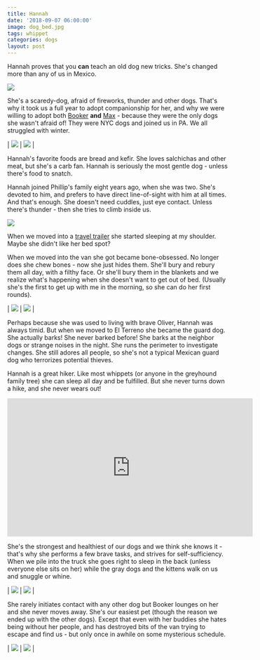 ```yaml
---
title: Hannah
date: '2018-09-07 06:00:00'
image: dog_bed.jpg
tags: whippet
categories: dogs
layout: post
---
```


Hannah proves that you **can** teach an old dog new tricks. She's changed more than any of us in Mexico.

[![](/images/winter_.jpg)](/images/winter.jpg)

She's a scaredy-dog, afraid of fireworks, thunder and other dogs. That's why it took us a full year to adopt companionship for her, and why we were willing to adopt both [Booker](https://reverdecer.annalisagross.com/2018/09/06/booker/) **and** [Max](https://reverdecer.annalisagross.com/2018/09/05/max/) - because they were the only dogs she wasn't afraid of! They were NYC dogs and joined us in PA. We all struggled with winter.

| [![](/images/dog_cleaning_.jpg)](/images/dog_cleaning.jpg) | [![](/images/dog_cleaning2_.jpg)](/images/dog_cleaning2.jpg) |

Hannah's favorite foods are bread and kefir. She loves salchichas and other meat, but she's a carb fan. Hannah is seriously the most gentle dog - unless there's food to snatch.

Hannah joined Phillip's family eight years ago, when she was two. She's devoted to him, and prefers to have direct line-of-sight with him at all times. And that's enough. She doesn't need cuddles, just eye contact. Unless there's thunder - then she tries to climb inside us.

[![](/images/hannah_bone_.jpg)](/images/hannah_bone.jpg)

When we moved into a [travel trailer](https://reverdecer.annalisagross.com/2018/08/07/were-stuck/) she started sleeping at my shoulder. Maybe she didn't like her bed spot?

When we moved into the van she got became bone-obsessed. No longer does she chew bones - now she just hides them. She'll bury and rebury them all day, with a filthy face. Or she'll bury them in the blankets and we realize what's happening when she doesn't want to get out of bed. (Usually she's the first to get up with me in the morning, so she can do her first rounds).

| [![](/images/wet_dog_.jpg)](/images/wet_dog.jpg) | [![](/images/salchichas_please_.jpg)](/images/salchichas_please.jpg) |

Perhaps because she was used to living with brave Oliver, Hannah was always timid. But when we moved to El Terreno she became the guard dog. She actually barks! She never barked before! She barks at the neighbor dogs or strange noises in the night. She runs the perimeter to investigate changes. She still adores all people, so she's not a typical Mexican guard dog who terrorizes potential thieves.

Hannah is a great hiker. Like most whippets (or anyone in the greyhound family tree) she can sleep all day and be fulfilled. But she never turns down a hike, and she never wears out!

<iframe width="560" height="315" src="https://www.youtube-nocookie.com/embed/D6BTaqkRv60" frameborder="0" allow="autoplay; encrypted-media" allowfullscreen></iframe>

She's the strongest and healthiest of our dogs and we think she knows it - that's why she performs a few brave tasks, and strives for self-sufficiency. When we pile into the truck she goes right to sleep in the back (unless everyone else sits on her) while the gray dogs and the kittens walk on us and snuggle or whine.

| [![](/images/pet_pile_up_.jpg)](/images/pet_pile_up.jpg) | [![](/images/lap_heaven_.jpg)](/images/lap_heaven.jpg) |

She rarely initiates contact with any other dog but Booker lounges on her and she never moves away. She's our easiest pet (though the reason we ended up with the other dogs). Except that even with her buddies she hates being without her people, and has destroyed bits of the van trying to escape and find us - but only once in awhile on some mysterious schedule.

| [![](/images/dogs_kitchen_.jpg)](/images/dogs_kitchen.jpg) | [![](/images/hannah_subterfuge_.jpg)](/images/hannah_subterfuge.jpg) |